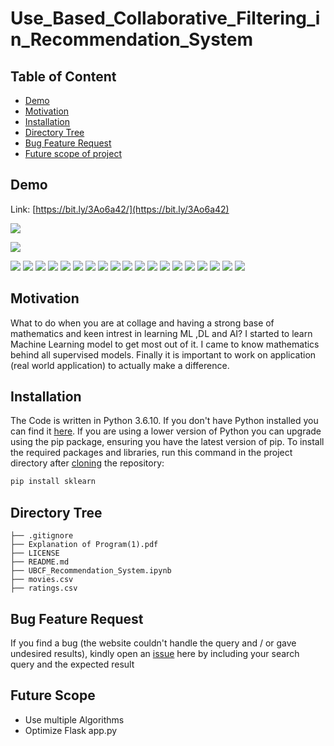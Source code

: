 # Use_Based_Collaborative_Filtering_in_Recommendation_System

## Table of Content
  * [Demo](#demo)
  * [Motivation](#motivation)
  * [Installation](#installation)
  * [Directory Tree](#directory-tree)
  * [Bug  Feature Request](#bug---feature-request)
  * [Future scope of project](#future-scope)


## Demo
Link: [https://bit.ly/3Ao6a42/](https://bit.ly/3Ao6a42)

[![](https://imgur.com/lGZz0kk.png)](https://bit.ly/3Ao6a42)

[![](https://imgur.com/cQl6dFa.png)](https://bit.ly/3Ao6a42)

[![](https://imgur.com/NU7pXhm.png)](https://bit.ly/3Ao6a42)
[![](https://imgur.com/4cNJ0ry.png)](https://bit.ly/3Ao6a42)
[![](https://imgur.com/78oZpQs.png)](https://bit.ly/3Ao6a42)
[![](https://imgur.com/YdTYS0i.png)](https://bit.ly/3Ao6a42)
[![](https://imgur.com/VeUGYgu.png)](https://bit.ly/3Ao6a42)
[![](https://imgur.com/cVb20jw.png)](https://bit.ly/3Ao6a42)
[![](https://imgur.com/qWaYsm4.png)](https://bit.ly/3Ao6a42)
[![](https://imgur.com/8HEGnRV.png)](https://bit.ly/3Ao6a42)
[![](https://imgur.com/X3OvcJV.png)](https://bit.ly/3Ao6a42)
[![](https://imgur.com/kfScpMG.png)](https://bit.ly/3Ao6a42)
[![](https://imgur.com/CRn36IV.png)](https://bit.ly/3Ao6a42)
[![](https://imgur.com/42xMXcZ.png)](https://bit.ly/3Ao6a42)
[![](https://imgur.com/ZYCvd3l.png)](https://bit.ly/3Ao6a42)
[![](https://imgur.com/ZYCvd3l.png)](https://bit.ly/3Ao6a42)
[![](https://imgur.com/KceacgL.png)](https://bit.ly/3Ao6a42)
[![](https://imgur.com/uqYUbcq.png)](https://bit.ly/3Ao6a42)
[![](https://imgur.com/zz8vG5h.png)](https://bit.ly/3Ao6a42)
[![](https://imgur.com/F5Ly0He.png)](https://bit.ly/3Ao6a42)
[![](https://imgur.com/HdUpsAA.png)](https://bit.ly/3Ao6a42)

## Motivation
What to do when you are at collage and having a strong base of mathematics and keen intrest in learning ML ,DL and AI? I started to learn Machine Learning model to get most out of it. I came to know mathematics behind all supervised models. Finally it is important to work on application (real world application) to actually make a difference.

## Installation
The Code is written in Python 3.6.10. If you don't have Python installed you can find it [here](https://www.python.org/downloads/). If you are using a lower version of Python you can upgrade using the pip package, ensuring you have the latest version of pip. To install the required packages and libraries, run this command in the project directory after [cloning](https://www.howtogeek.com/451360/how-to-clone-a-github-repository/) the repository:
```bash
pip install sklearn
```

## Directory Tree 
```
├── .gitignore
├── Explanation of Program(1).pdf
├── LICENSE
├── README.md
├── UBCF_Recommendation_System.ipynb
├── movies.csv
├── ratings.csv
```


## Bug  Feature Request

If you find a bug (the website couldn't handle the query and / or gave undesired results), kindly open an [issue](https://github.com/deeksha-2299/Use_Based_Collaborative_Filtering_in_Recommendation_System/issues) here by including your search query and the expected result

## Future Scope

* Use multiple Algorithms
* Optimize Flask app.py
